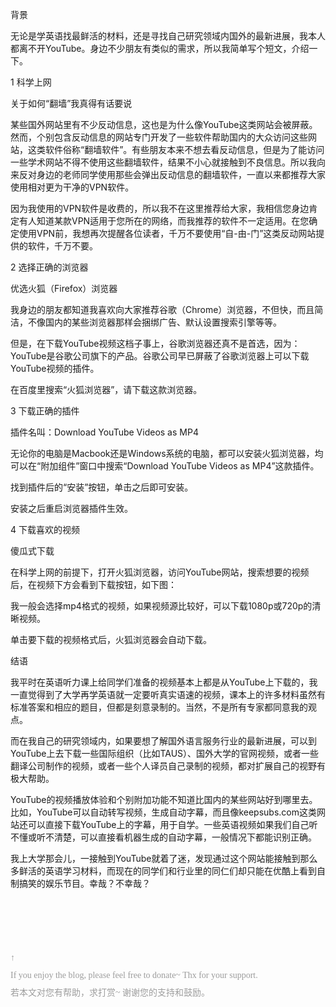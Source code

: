 背景

无论是学英语找最鲜活的材料，还是寻找自己研究领域内国外的最新进展，我本人都离不开YouTube。身边不少朋友有类似的需求，所以我简单写个短文，介绍一下。

1 科学上网

关于如何“翻墙”我真得有话要说

某些国外网站里有不少反动信息，这也是为什么像YouTube这类网站会被屏蔽。然而，个别包含反动信息的网站专门开发了一些软件帮助国内的大众访问这些网站，这类软件俗称“翻墙软件”。有些朋友本来不想去看反动信息，但是为了能访问一些学术网站不得不使用这些翻墙软件，结果不小心就接触到不良信息。所以我向来反对身边的老师同学使用那些会弹出反动信息的翻墙软件，一直以来都推荐大家使用相对更为干净的VPN软件。

因为我使用的VPN软件是收费的，所以我不在这里推荐给大家，我相信您身边肯定有人知道某款VPN适用于您所在的网络，而我推荐的软件不一定适用。在您确定使用VPN前，我想再次提醒各位读者，千万不要使用“自-由-门”这类反动网站提供的软件，千万不要。

2 选择正确的浏览器

优选火狐（Firefox）浏览器

我身边的朋友都知道我喜欢向大家推荐谷歌（Chrome）浏览器，不但快，而且简洁，不像国内的某些浏览器那样会捆绑广告、默认设置搜索引擎等等。

但是，在下载YouTube视频这档子事上，谷歌浏览器还真不是首选，因为：YouTube是谷歌公司旗下的产品。谷歌公司早已屏蔽了谷歌浏览器上可以下载YouTube视频的插件。

在百度里搜索“火狐浏览器”，请下载这款浏览器。

3 下载正确的插件

插件名叫：Download YouTube Videos as MP4

无论你的电脑是Macbook还是Windows系统的电脑，都可以安装火狐浏览器，均可以在“附加组件”窗口中搜索“Download YouTube Videos as MP4”这款插件。

找到插件后的“安装”按钮，单击之后即可安装。

安装之后重启浏览器插件生效。

4 下载喜欢的视频

傻瓜式下载

在科学上网的前提下，打开火狐浏览器，访问YouTube网站，搜索想要的视频后，在视频下方会看到下载按钮，如下图：


我一般会选择mp4格式的视频，如果视频源比较好，可以下载1080p或720p的清晰视频。

单击要下载的视频格式后，火狐浏览器会自动下载。

结语

我平时在英语听力课上给同学们准备的视频基本上都是从YouTube上下载的，我一直觉得到了大学再学英语就一定要听真实语速的视频，课本上的许多材料虽然有标准答案和相应的题目，但都是刻意录制的。当然，不是所有专家都同意我的观点。

而在我自己的研究领域内，如果要想了解国外语言服务行业的最新进展，可以到YouTube上去下载一些国际组织（比如TAUS）、国外大学的官网视频，或者一些翻译公司制作的视频，或者一些个人译员自己录制的视频，都对扩展自己的视野有极大帮助。

YouTube的视频播放体验和个别附加功能不知道比国内的某些网站好到哪里去。比如，YouTube可以自动转写视频，生成自动字幕，而且像keepsubs.com这类网站还可以直接下载YouTube上的字幕，用于自学。一些英语视频如果我们自己听不懂或听不清楚，可以直接看机器生成的自动字幕，一般情况下都能识别正确。

我上大学那会儿，一接触到YouTube就着了迷，发现通过这个网站能接触到那么多鲜活的英语学习材料，而现在的同学们和行业里的同仁们却只能在优酷上看到自制搞笑的娱乐节目。幸哉？不幸哉？

<html>

<!-- 打赏按钮的样式表 -->

<style type="text/css">

	.donate_bar a.btn_donate{
		display: inline-block;
		width: 82px;
		height: 82px;
		background: url("http://img.t.sinajs.cn/t5/style/images/apps_PRF/e_media/btn_reward.gif") no-repeat;
		_background: url("http://img.t.sinajs.cn/t5/style/images/apps_PRF/e_media/btn_reward.gif") no-repeat; 
	}
	.donate_bar a.btn_donate:hover{ background-position: 0px -82px;}
	.donate_bar .donate_txt {
		display: block;
		color: #9d9d9d;
		font: 14px/2 "Microsoft Yahei";
	}
</style>
<!-- /打赏按钮的样式表 -->

<!-- 打赏按钮 -->

<div class="donate_bar">
	<a class="btn_donate" href="javascript:;" title="Donate 打赏" 
		onclick="document.getElementById('donate').submit()"></a>
	<span class="donate_txt">
		&uarr;<br/>
		If you enjoy the blog,
		please feel free to donate~
		Thx for your support.
	</span>
	<span class="donate_txt">
		若本文对您有帮助，求打赏~ 谢谢您的支持和鼓励。
	</span>
</div>
<!-- /打赏按钮 -->
</html>